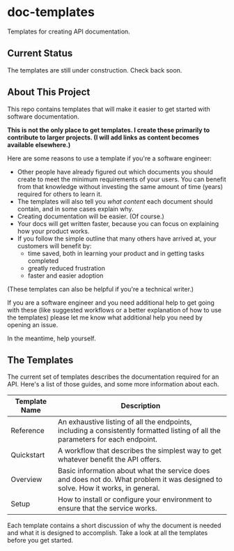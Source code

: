 # doc-templates
Templates for creating API documentation.

## Current Status 
The templates are still under construction. Check back soon. 

## About This Project
This repo contains templates that will make it easier to get started with software documentation. 

**This is not the only place to get templates. I create these primarily to contribute to larger projects. (I will add links as content becomes available elsewhere.)**

Here are some reasons to use a template if you're a software engineer: 

* Other people have already figured out which documents you should create to meet the minimum requirements of your users. You can benefit from that knowledge without investing the same amount of time (years) required for others to learn it.
* The templates will also tell you _what content_ each document should contain, and in some cases explain why.
* Creating documentation will be easier. (Of course.)
* Your docs will get written faster, because you can focus on explaining how your product works.
* If you follow the simple outline that many others have arrived at, your customers will benefit by: 
   - time saved, both in learning your product and in getting tasks completed
   - greatly reduced frustration
   - faster and easier adoption

(These templates can also be helpful if you're a technical writer.)

If you are a software engineer and you need additional help to get going with these (like suggested workflows or a better explanation of how to use the templates) please let me know what additional help you need by opening an issue. 

In the meantime, help yourself. 

## The Templates

The current set of templates describes the documentation required for an API. Here's a list of those guides, and some more information about each. 

Template Name | Description 
------------- | -------------------------------------------- 
Reference | An exhaustive listing of all the endpoints, including a consistently formatted listing of all the parameters for each endpoint. 
Quickstart | A workflow that describes the simplest way to get whatever benefit the API offers. 
Overview | Basic information about what the service does and does not do. What problem it was designed to solve. How it works, in general. 
Setup | How to install or configure your environment to ensure that the service works. 

Each template contains a short discussion of why the document is needed and what it is designed to accomplish. Take a look at all the templates before you get started. 

